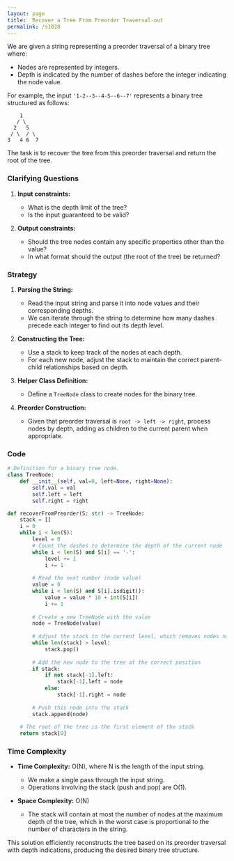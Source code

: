 ```yaml
---
layout: page
title:  Recover a Tree From Preorder Traversal-out
permalink: /s1028
---
```


We are given a string representing a preorder traversal of a binary tree where:
- Nodes are represented by integers.
- Depth is indicated by the number of dashes before the integer indicating the node value.

For example, the input `'1-2--3--4-5--6--7'` represents a binary tree structured as follows:
```
    1
   / \
  2   5
 / \  / \
3   4 6  7
```

The task is to recover the tree from this preorder traversal and return the root of the tree.

### Clarifying Questions

1. **Input constraints:** 
    - What is the depth limit of the tree?
    - Is the input guaranteed to be valid?

2. **Output constraints:** 
    - Should the tree nodes contain any specific properties other than the value?
    - In what format should the output (the root of the tree) be returned?

### Strategy

1. **Parsing the String:**
   - Read the input string and parse it into node values and their corresponding depths.
   - We can iterate through the string to determine how many dashes precede each integer to find out its depth level.

2. **Constructing the Tree:**
   - Use a stack to keep track of the nodes at each depth.
   - For each new node, adjust the stack to maintain the correct parent-child relationships based on depth.

3. **Helper Class Definition:**
   - Define a `TreeNode` class to create nodes for the binary tree.

4. **Preorder Construction:**
   - Given that preorder traversal is `root -> left -> right`, process nodes by depth, adding as children to the current parent when appropriate.

### Code

```python
# Definition for a binary tree node.
class TreeNode:
    def __init__(self, val=0, left=None, right=None):
        self.val = val
        self.left = left
        self.right = right

def recoverFromPreorder(S: str) -> TreeNode:
    stack = []
    i = 0
    while i < len(S):
        level = 0
        # Count the dashes to determine the depth of the current node
        while i < len(S) and S[i] == '-':
            level += 1
            i += 1
        
        # Read the next number (node value)
        value = 0
        while i < len(S) and S[i].isdigit():
            value = value * 10 + int(S[i])
            i += 1
        
        # Create a new TreeNode with the value
        node = TreeNode(value)
        
        # Adjust the stack to the current level, which removes nodes not in the current depth's hierarchy
        while len(stack) > level:
            stack.pop()
        
        # Add the new node to the tree at the correct position
        if stack:
            if not stack[-1].left:
                stack[-1].left = node
            else:
                stack[-1].right = node
        
        # Push this node into the stack
        stack.append(node)
    
    # The root of the tree is the first element of the stack
    return stack[0]

```

### Time Complexity

- **Time Complexity:** O(N), where N is the length of the input string.
  - We make a single pass through the input string.
  - Operations involving the stack (push and pop) are O(1).

- **Space Complexity:** O(N)
  - The stack will contain at most the number of nodes at the maximum depth of the tree, which in the worst case is proportional to the number of characters in the string.

This solution efficiently reconstructs the tree based on its preorder traversal with depth indications, producing the desired binary tree structure.